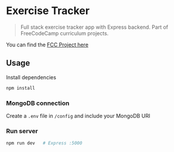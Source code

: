 # Exercise Tracker

> Full stack exercise tracker app with Express backend. Part of FreeCodeCamp
> curriculum projects.

You can find the
[FCC Project here](https://www.freecodecamp.org/learn/apis-and-microservices/apis-and-microservices-projects/exercise-tracker)

## Usage

Install dependencies

```bash
npm install
```

### MongoDB connection

Create a `.env` file in `/config` and include your MongoDB URI

### Run server

```bash
npm run dev   # Express :5000
```
